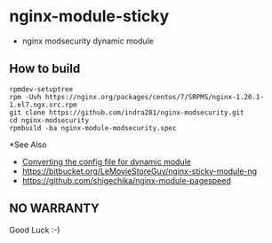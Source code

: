 # nginx-module-sticky

- nginx modsecurity dynamic module


## How to build

```
rpmdev-setuptree
rpm -Uvh https://nginx.org/packages/centos/7/SRPMS/nginx-1.20.1-1.el7.ngx.src.rpm
git clone https://github.com/indra281/nginx-modsecurity.git
cd nginx-modsecurity
rpmbuild -ba nginx-module-modsecurity.spec

```

*See Also

- [Converting the config file for dynamic module](https://bitbucket.org/nginx-goodies/nginx-sticky-module-ng/issues/25/converting-the-config-file-for-dynamic)
- https://bitbucket.org/LeMovieStoreGuy/nginx-sticky-module-ng
- https://github.com/shigechika/nginx-module-pagespeed

## NO WARRANTY

Good Luck :-)
